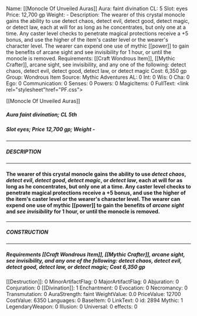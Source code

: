 Name: [[Monocle Of Unveiled Auras]]
Aura: faint divination
CL: 5
Slot: eyes
Price: 12,700 gp
Weight: -
Description: The wearer of this crystal monocle gains the ability to use detect chaos, detect evil, detect good, detect magic, or detect law, each at will for as long as he concentrates, but only one at a time. Any caster level checks to penetrate magical protections receive a +5 bonus, and use the higher of the item's caster level or the wearer's character level. The wearer can expend one use of mythic [[power]] to gain the benefits of arcane sight and see invisibility for 1 hour, or until the monocle is removed.
Requirements: [[Craft Wondrous Item]], [[Mythic Crafter]], arcane sight, see invisibility, and any one of the following: detect chaos, detect evil, detect good, detect law, or detect magic
Cost: 6,350 gp
Group: Wondrous Item
Source: Mythic Adventures
AL: 0
Int: 0
Wis: 0
Cha: 0
Ego: 0
Communication: 0
Senses: 0
Powers: 0
MagicItems: 0
FullText: <link rel="stylesheet"href="PF.css"><div class="heading"><p class="alignleft">[[Monocle Of Unveiled Auras]]</p><div style="clear: both;"></div></div><div><h5><b>Aura </b>faint divination; <b>CL </b>5th</h5><h5><b>Slot </b>eyes; <b>Price </b>12,700 gp; <b>Weight </b>-</h5></div><hr/><div><h5><b>DESCRIPTION</b></h5></div><hr/><div><h4><p>The wearer of this crystal monocle gains the ability to use <i>detect chaos</i>, <i>detect evil</i>, <i>detect good</i>, <i>detect magic</i>, or <i>detect law</i>, each at will for as long as he concentrates, but only one at a time. Any caster level checks to penetrate magical protections receive a +5 bonus, and use the higher of the item's caster level or the wearer's character level. The wearer can expend one use of mythic [[power]] to gain the benefits of <i>arcane sight</i> and <i>see invisibility</i> for 1 hour, or until the monocle is removed.</p></h4></div><hr/><div><h5><b>CONSTRUCTION</b></h5></div><hr/><div><h5><b>Requirements </b>[[Craft Wondrous Item]], [[Mythic Crafter]], <i>arcane sight</i>, <i>see invisibility</i>, <i>and any one of the following: detect chaos</i>, <i>detect evil</i>, <i>detect good</i>, <i>detect law</i>, <i>or detect magic</i>; <b>Cost </b>6,350 gp</h5></div>
[[Destruction]]: 0
MinorArtifactFlag: 0
MajorArtifactFlag: 0
Abjuration: 0
Conjuration: 0
[[Divination]]: 1
Enchantment: 0
Evocation: 0
Necromancy: 0
Transmutation: 0
AuraStrength: faint
WeightValue: 0.0
PriceValue: 12700
CostValue: 6350
Languages: 0
BaseItem: 0
LinkText: 0
id: 2894
Mythic: 1
LegendaryWeapon: 0
Illusion: 0
Universal: 0
effects: 0
